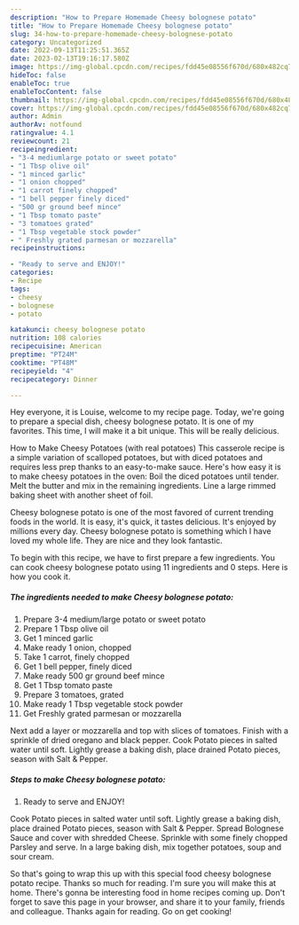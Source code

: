 ```yaml
---
description: "How to Prepare Homemade Cheesy bolognese potato"
title: "How to Prepare Homemade Cheesy bolognese potato"
slug: 34-how-to-prepare-homemade-cheesy-bolognese-potato
category: Uncategorized
date: 2022-09-13T11:25:51.365Z
date: 2023-02-13T19:16:17.580Z
image: https://img-global.cpcdn.com/recipes/fdd45e08556f670d/680x482cq70/cheesy-bolognese-potato-recipe-main-photo.jpg
hideToc: false
enableToc: true
enableTocContent: false
thumbnail: https://img-global.cpcdn.com/recipes/fdd45e08556f670d/680x482cq70/cheesy-bolognese-potato-recipe-main-photo.jpg
cover: https://img-global.cpcdn.com/recipes/fdd45e08556f670d/680x482cq70/cheesy-bolognese-potato-recipe-main-photo.jpg
author: Admin
authorAv: notfound
ratingvalue: 4.1
reviewcount: 21
recipeingredient:
- "3-4 mediumlarge potato or sweet potato"
- "1 Tbsp olive oil"
- "1 minced garlic"
- "1 onion chopped"
- "1 carrot finely chopped"
- "1 bell pepper finely diced"
- "500 gr ground beef mince"
- "1 Tbsp tomato paste"
- "3 tomatoes grated"
- "1 Tbsp vegetable stock powder"
- " Freshly grated parmesan or mozzarella"
recipeinstructions:

- "Ready to serve and ENJOY!"
categories:
- Recipe
tags:
- cheesy
- bolognese
- potato

katakunci: cheesy bolognese potato 
nutrition: 108 calories
recipecuisine: American
preptime: "PT24M"
cooktime: "PT48M"
recipeyield: "4"
recipecategory: Dinner

---
```



Hey everyone, it is Louise, welcome to my recipe page. Today, we're going to prepare a special dish, cheesy bolognese potato. It is one of my favorites. This time, I will make it a bit unique. This will be really delicious.

How to Make Cheesy Potatoes (with real potatoes) This casserole recipe is a simple variation of scalloped potatoes, but with diced potatoes and requires less prep thanks to an easy-to-make sauce. Here&#39;s how easy it is to make cheesy potatoes in the oven: Boil the diced potatoes until tender. Melt the butter and mix in the remaining ingredients. Line a large rimmed baking sheet with another sheet of foil.

Cheesy bolognese potato is one of the most favored of current trending foods in the world. It is easy, it's quick, it tastes delicious. It's enjoyed by millions every day. Cheesy bolognese potato is something which I have loved my whole life. They are nice and they look fantastic.


To begin with this recipe, we have to first prepare a few ingredients. You can cook cheesy bolognese potato using 11 ingredients and 0 steps. Here is how you cook it.

<!--inarticleads1-->

##### The ingredients needed to make Cheesy bolognese potato:

1. Prepare 3-4 medium/large potato or sweet potato
1. Prepare 1 Tbsp olive oil
1. Get 1 minced garlic
1. Make ready 1 onion, chopped
1. Take 1 carrot, finely chopped
1. Get 1 bell pepper, finely diced
1. Make ready 500 gr ground beef mince
1. Get 1 Tbsp tomato paste
1. Prepare 3 tomatoes, grated
1. Make ready 1 Tbsp vegetable stock powder
1. Get  Freshly grated parmesan or mozzarella


Next add a layer or mozzarella and top with slices of tomatoes. Finish with a sprinkle of dried oregano and black pepper. Cook Potato pieces in salted water until soft. Lightly grease a baking dish, place drained Potato pieces, season with Salt &amp; Pepper. 

<!--inarticleads2-->

##### Steps to make Cheesy bolognese potato:


1. Ready to serve and ENJOY!

Cook Potato pieces in salted water until soft. Lightly grease a baking dish, place drained Potato pieces, season with Salt &amp; Pepper. Spread Bolognese Sauce and cover with shredded Cheese. Sprinkle with some finely chopped Parsley and serve. In a large baking dish, mix together potatoes, soup and sour cream. 

So that's going to wrap this up with this special food cheesy bolognese potato recipe. Thanks so much for reading. I'm sure you will make this at home. There's gonna be interesting food in home recipes coming up. Don't forget to save this page in your browser, and share it to your family, friends and colleague. Thanks again for reading. Go on get cooking!

